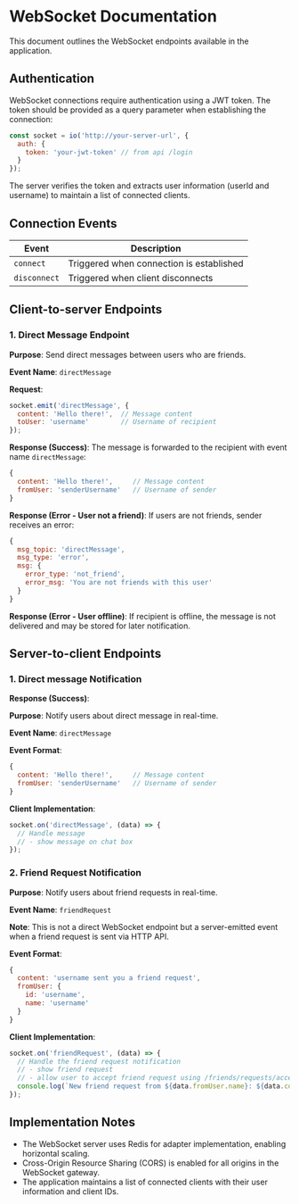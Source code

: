 # WebSocket Documentation

This document outlines the WebSocket endpoints available in the application.

## Authentication

WebSocket connections require authentication using a JWT token. The token should be provided as a query parameter when establishing the connection:

```javascript
const socket = io('http://your-server-url', {
  auth: {
    token: 'your-jwt-token' // from api /login
  }
});
```

The server verifies the token and extracts user information (userId and username) to maintain a list of connected clients.

## Connection Events

| Event | Description |
|-------|-------------|
| `connect` | Triggered when connection is established |
| `disconnect` | Triggered when client disconnects |

## Client-to-server Endpoints

### 1. Direct Message Endpoint

**Purpose**: Send direct messages between users who are friends.

**Event Name**: `directMessage`

**Request**:

```javascript
socket.emit('directMessage', {
  content: 'Hello there!',  // Message content
  toUser: 'username'        // Username of recipient
});
```

**Response (Success)**:
The message is forwarded to the recipient with event name `directMessage`:

```javascript
{
  content: 'Hello there!',     // Message content
  fromUser: 'senderUsername'   // Username of sender
}
```

**Response (Error - User not a friend)**:
If users are not friends, sender receives an error:

```javascript
{
  msg_topic: 'directMessage',
  msg_type: 'error',
  msg: {
    error_type: 'not_friend',
    error_msg: 'You are not friends with this user'
  }
}
```

**Response (Error - User offline)**:
If recipient is offline, the message is not delivered and may be stored for later notification.

## Server-to-client Endpoints

### 1. Direct message Notification

**Response (Success)**:

**Purpose**: Notify users about direct message in real-time.

**Event Name**: `directMessage`

**Event Format**:

```javascript
{
  content: 'Hello there!',     // Message content
  fromUser: 'senderUsername'   // Username of sender
}
```

**Client Implementation**:

```javascript
socket.on('directMessage', (data) => {
  // Handle message
  // - show message on chat box
});
```

### 2. Friend Request Notification

**Purpose**: Notify users about friend requests in real-time.

**Event Name**: `friendRequest`

**Note**: This is not a direct WebSocket endpoint but a server-emitted event when a friend request is sent via HTTP API.

**Event Format**:

```javascript
{
  content: 'username sent you a friend request',
  fromUser: {
    id: 'username',  
    name: 'username'
  }
}
```

**Client Implementation**:

```javascript
socket.on('friendRequest', (data) => {
  // Handle the friend request notification
  // - show friend request
  // - allow user to accept friend request using /friends/requests/accept
  console.log(`New friend request from ${data.fromUser.name}: ${data.content}`);
});
```

## Implementation Notes

- The WebSocket server uses Redis for adapter implementation, enabling horizontal scaling.
- Cross-Origin Resource Sharing (CORS) is enabled for all origins in the WebSocket gateway.
- The application maintains a list of connected clients with their user information and client IDs.
